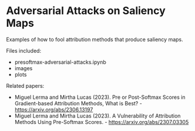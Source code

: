 # Adversarial Attacks on Saliency Maps
Examples of how to fool attribution methods that produce saliency maps.

Files included:

- presoftmax-adversarial-attacks.ipynb
- images
- plots
  
Related papers:
- Miguel Lerma and Mirtha Lucas (2023). Pre or Post-Softmax Scores in Gradient-based Attribution Methods, What is Best? - https://arxiv.org/abs/2306.13197
- Miguel Lerma and Mirtha Lucas (2023). A Vulnerability of Attribution Methods Using Pre-Softmax Scores. - https://arxiv.org/abs/2307.03305
